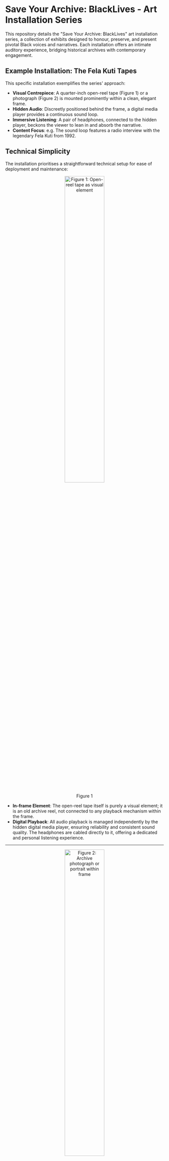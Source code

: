 # Save Your Archive: BlackLives - Art Installation Series

This repository details the "Save Your Archive: BlackLives" art installation series, a collection of exhibits designed to honour, preserve, and present pivotal Black voices and narratives. Each installation offers an intimate auditory experience, bridging historical archives with contemporary engagement.

## Example Installation: The Fela Kuti Tapes

This specific installation exemplifies the series' approach:

* **Visual Centrepiece**: A quarter-inch open-reel tape (Figure 1) or a photograph (Figure 2) is mounted prominently within a clean, elegant frame. 
* **Hidden Audio**: Discreetly positioned behind the frame, a digital media player provides a continuous sound loop. 
* **Immersive Listening**: A pair of headphones, connected to the hidden player, beckons the viewer to lean in and absorb the narrative.
* **Content Focus**: e.g. The sound loop features a radio interview with the legendary Fela Kuti from 1992. 

## Technical Simplicity

The installation prioritises a straightforward technical setup for ease of deployment and maintenance:

<div align="center">
  <img src="https://github.com/user-attachments/assets/8d4245f3-9470-44a3-a4e2-e08e53f2e2a7" alt="Figure 1: Open-reel tape as visual element" width="50%">
  <p>Figure 1</p>
</div>

* **In-frame Element**: The open-reel tape itself is purely a visual element; it is an old archive reel, not connected to any playback mechanism within the frame.
* **Digital Playback**: All audio playback is managed independently by the hidden digital media player, ensuring reliability and consistent sound quality. The headphones are cabled directly to it, offering a dedicated and personal listening experience.

---

<div align="center">
  <img src="https://github.com/user-attachments/assets/1b48398a-2703-4cd3-b466-4da24996e4f1" alt="Figure 2: Archive photograph or portrait within frame" width="50%">
  <p>Figure 2</p>
</div>

* **In-frame Element**: A photograph of the archive, a portrait of the artist...
* **Digital Playback**: As above, all audio playback is managed independently by the hidden digital media player.



## Project Ethos

"Save Your Archive: BlackLives" is more than just an art object; it is a portal. It highlights the rich tapestry of the Black London Radio project (see [https://github.com/josev2046/SYA-BlackLives-The-GLR-Black-London-Collection](https://github.com/josev2046/SYA-BlackLives-The-GLR-Black-London-Collection) for more details). Through these installations, we aim to encourage reflection on history, as this material offers a unique insight into the Black British experience, covering themes of systemic racism, political activism, cultural production, and social justice during a pivotal period in the UK.

## Future Installations

This Fela Kuti piece is the first in a planned series. We intend to develop further installations focusing on other significant figures and moments from the Black British and broader Black diaspora experience.

## About the Authors

José Velázquez, MA, is an archivist and multimedia producer with over two decades designing interoperable systems. His work bridges the gap between technology, academia, and the creative industries, focusing on audiovisual preservation and cultural memory.

Dr. David Dunkley Gyimah is a Senior Lecturer at the Cardiff School of Journalism, Media and Culture. He specialises in innovation and digital labs within journalism and storytelling, international journalism, and cinema journalism.
